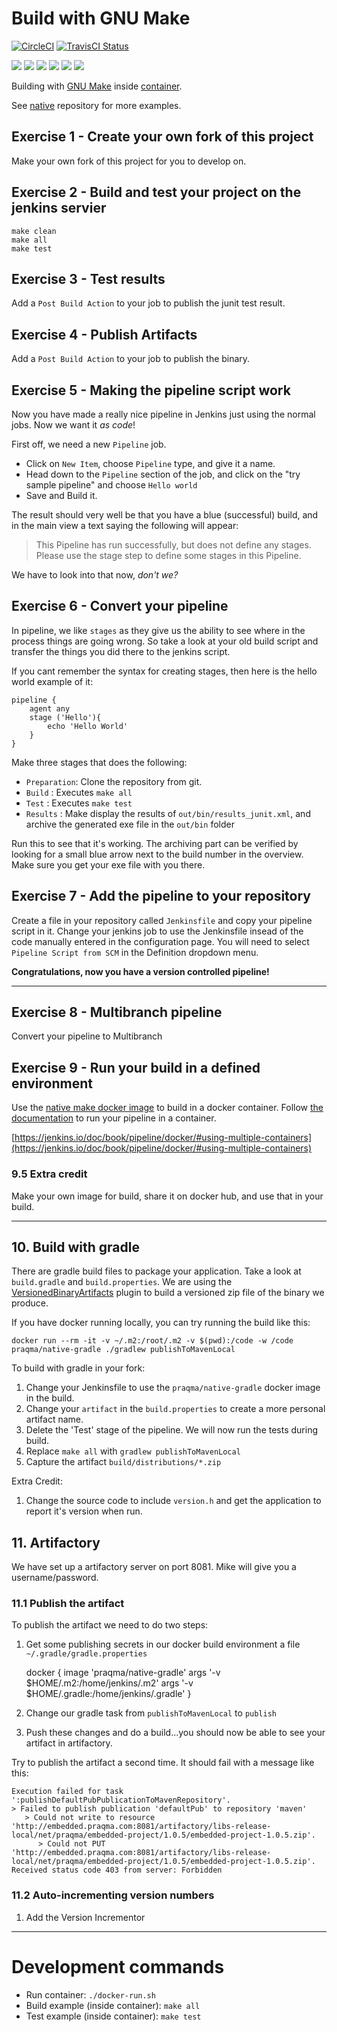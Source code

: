 # Build with GNU Make

[![CircleCI](https://circleci.com/gh/Praqma/native-example-make.png?style=shield&circle-token=df3dc5f6efbc2a267f7805f05a5e91d2878be9fd)](https://circleci.com/gh/Praqma/native-example-make)
[![TravisCI Status](https://travis-ci.org/Praqma/native-example-make.svg?branch=master)](https://travis-ci.org/Praqma/native-example-make)

![](https://img.shields.io/github/stars/praqma/native-example-make.svg)
![](https://img.shields.io/github/forks/praqma/native-example-make.svg)
![](https://img.shields.io/github/watchers/praqma/native-example-make.svg)
![](https://img.shields.io/github/tag/praqma/native-example-make.svg)
![](https://img.shields.io/github/release/praqma/native-example-make.svg)
![](https://img.shields.io/github/issues/praqma/native-example-make.svg)

Building with [GNU Make](https://www.gnu.org/software/make/) inside [container](https://hub.docker.com/r/praqma/native-make/).

See [native](https://github.com/Praqma/native) repository for more examples.

## Exercise 1 - Create your own fork of this project

Make your own fork of this project for you to develop on.

## Exercise 2 - Build and test your project on the jenkins servier

    make clean
    make all
    make test

## Exercise 3 - Test results

Add a `Post Build Action` to your job to publish the junit test result.

## Exercise 4 - Publish Artifacts

Add a `Post Build Action` to your job to publish the binary.

## Exercise 5 - Making the pipeline script work
Now you have made a really nice pipeline in Jenkins just using the normal jobs.
Now we want it *as code*!

First off, we need a new `Pipeline` job.

* Click on `New Item`, choose `Pipeline` type, and give it a name.
* Head down to the `Pipeline` section of the job, and click on the "try sample pipeline" and choose `Hello world`
* Save and Build it.

The result should very well be that you have a blue (successful) build, and in the main view a text saying the following will appear:

>This Pipeline has run successfully, but does not define any stages. Please use the stage step to define some stages in this Pipeline.

We have to look into that now, *don't we?*

## Exercise 6 - Convert your pipeline

In pipeline, we like `stages` as they give us the ability to see where in the process things are going wrong.
So take a look at your old build script and transfer the things you did there to the jenkins script.

If you cant remember the syntax for creating stages, then here is the hello world example of it:

```
pipeline {
    agent any
    stage ('Hello'){
        echo 'Hello World'
    }
}
```

Make three stages that does the following:

* `Preparation`: Clone the repository from git.
* `Build` : Executes `make all`
* `Test` : Executes `make test`
* `Results` :  Make  display the results of `out/bin/results_junit.xml`, and archive the generated exe file in the `out/bin` folder

Run this to see that it's working. The archiving part can be verified by looking for a small blue arrow next to the build number in the overview. Make sure you get your exe file with you there.

## Exercise 7 - Add the pipeline to your repository

Create a file in your repository called `Jenkinsfile` and copy your pipeline script in it.
Change your jenkins job to use the Jenkinsfile insead of the code manually entered in the configuration page.  You will need to select `Pipeline Script from SCM` in the Definition dropdown menu.

**Congratulations, now you have a version controlled pipeline!**

-----------------

## Exercise 8 - Multibranch pipeline

Convert your pipeline to Multibranch

## Exercise 9 - Run your build in a defined environment

Use the [native make docker image](https://hub.docker.com/r/praqma/native-make/) to build in a docker container.  Follow [the documentation](https://jenkins.io/doc/book/pipeline/docker/) to run your pipeline in a container.


[https://jenkins.io/doc/book/pipeline/docker/#using-multiple-containers](https://jenkins.io/doc/book/pipeline/docker/#using-multiple-containers)


### 9.5 Extra credit

Make your own image for build, share it on docker hub, and use that in your build.

-------------------

## 10. Build with gradle

There are gradle build files to package your application.  Take a look at `build.gradle` and `build.properties`.  We are using the [VersionedBinaryArtifacts](https://github.com/Praqma/VersionedBinaryArtifacts) plugin to build a versioned zip file of the binary we produce.

If you have docker running locally, you can try running the build like this:

    docker run --rm -it -v ~/.m2:/root/.m2 -v $(pwd):/code -w /code praqma/native-gradle ./gradlew publishToMavenLocal

To build with gradle in your fork:

 1. Change your Jenkinsfile to use the `praqma/native-gradle` docker image in the build.
 2. Change your `artifact` in the `build.properties` to create a more personal artifact name.
 3. Delete the 'Test' stage of the pipeline.  We will now run the tests during build.
 4. Replace `make all` with `gradlew publishToMavenLocal`
 5. Capture the artifact `build/distributions/*.zip`

Extra Credit:

 1. Change the source code to include `version.h` and get the application to report it's version when run.



## 11. Artifactory

We have set up a artifactory server on port 8081.  Mike will give you a username/password.

### 11.1 Publish the artifact

To publish the artifact we need to do two steps:

 1. Get some publishing secrets in our docker build environment a file `~/.gradle/gradle.properties`

     docker {
         image 'praqma/native-gradle'
         args '-v $HOME/.m2:/home/jenkins/.m2'
         args '-v $HOME/.gradle:/home/jenkins/.gradle'
     }
     
 2. Change our gradle task from `publishToMavenLocal` to `publish`
 3. Push these changes and do a build...you should now be able to see your artifact in artifactory.

Try to publish the artifact a second time.  It should fail with a message like this:

````
Execution failed for task ':publishDefaultPubPublicationToMavenRepository'.
> Failed to publish publication 'defaultPub' to repository 'maven'
   > Could not write to resource 'http://embedded.praqma.com:8081/artifactory/libs-release-local/net/praqma/embedded-project/1.0.5/embedded-project-1.0.5.zip'.
      > Could not PUT 'http://embedded.praqma.com:8081/artifactory/libs-release-local/net/praqma/embedded-project/1.0.5/embedded-project-1.0.5.zip'. Received status code 403 from server: Forbidden
````
### 11.2 Auto-incrementing version numbers

 1. Add the Version Incrementor
------------------


# Development commands

* Run container: `./docker-run.sh`
* Build example (inside container): `make all`
* Test example (inside container): `make test`
